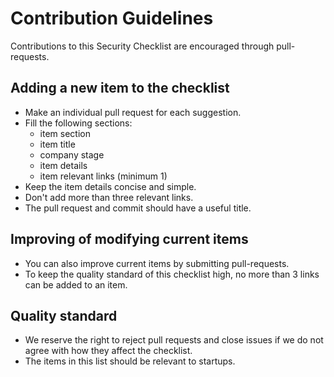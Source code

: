 # Contribution Guidelines

Contributions to this Security Checklist are encouraged through pull-requests.

## Adding a new item to the checklist

- Make an individual pull request for each suggestion.
- Fill the following sections:
	- item section
	- item title
	- company stage
	- item details
	- item relevant links (minimum 1)
- Keep the item details concise and simple.
- Don't add more than three relevant links. 
- The pull request and commit should have a useful title.

## Improving of modifying current items

- You can also improve current items by submitting pull-requests. 
- To keep the quality standard of this checklist high, no more than 3 links can be added to an item. 

## Quality standard

- We reserve the right to reject pull requests and close issues if we do not agree with how they affect the checklist.
- The items in this list should be relevant to startups.
